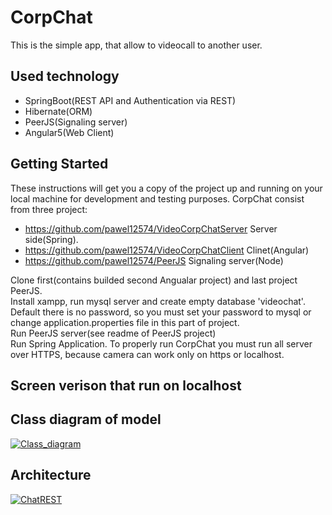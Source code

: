 # CorpChat

This is the simple app, that allow to videocall to another user.

## Used technology
- SpringBoot(REST API and Authentication via REST)
- Hibernate(ORM)
- PeerJS(Signaling server)
- Angular5(Web Client)


## Getting Started

These instructions will get you a copy of the project up and running on your local machine for development and testing purposes.
CorpChat consist from three project:
- https://github.com/pawel12574/VideoCorpChatServer   Server side(Spring). 
- https://github.com/pawel12574/VideoCorpChatClient   Clinet(Angular)
- https://github.com/pawel12574/PeerJS                Signaling server(Node)

Clone first(contains builded second Angualar project) and last project PeerJS.<br>
Install xampp, run mysql server and create empty database 'videochat'. Default there is no password, so you must set your password to mysql or change application.properties file in this part of project.<br>
Run PeerJS server(see readme of PeerJS project)<br>
Run Spring Application.
To properly run CorpChat you must run all server over HTTPS, because camera can work only on https or localhost.


## Screen verison that run on localhost



## Class diagram of model
<a href="https://ibb.co/c6Efgn"><img src="https://preview.ibb.co/jZkWnS/Class_diagram.png" alt="Class_diagram" border="0"></a>

## Architecture
<a href="https://ibb.co/eJL31n"><img src="https://preview.ibb.co/fTni1n/ChatREST.png" alt="ChatREST" border="0"></a>
